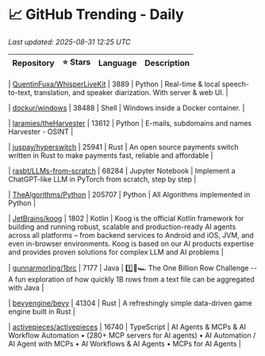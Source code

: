 # 📈 GitHub Trending - Daily

_Last updated: 2025-08-31 12:25 UTC_

| Repository | ⭐ Stars | Language | Description |
|------------|--------:|----------|-------------|

| [QuentinFuxa/WhisperLiveKit](https://github.com/QuentinFuxa/WhisperLiveKit) | 3889 | Python | Real-time & local speech-to-text, translation, and speaker diarization. With server & web UI. |

| [dockur/windows](https://github.com/dockur/windows) | 38488 | Shell | Windows inside a Docker container. |

| [laramies/theHarvester](https://github.com/laramies/theHarvester) | 13612 | Python | E-mails, subdomains and names Harvester - OSINT |

| [juspay/hyperswitch](https://github.com/juspay/hyperswitch) | 25941 | Rust | An open source payments switch written in Rust to make payments fast, reliable and affordable |

| [rasbt/LLMs-from-scratch](https://github.com/rasbt/LLMs-from-scratch) | 68284 | Jupyter Notebook | Implement a ChatGPT-like LLM in PyTorch from scratch, step by step |

| [TheAlgorithms/Python](https://github.com/TheAlgorithms/Python) | 205707 | Python | All Algorithms implemented in Python |

| [JetBrains/koog](https://github.com/JetBrains/koog) | 1802 | Kotlin | Koog is the official Kotlin framework for building and running robust, scalable and production-ready AI agents across all platforms – from backend services to Android and iOS, JVM, and even in-browser environments. Koog is based on our AI products expertise and provides proven solutions for complex LLM and AI problems |

| [gunnarmorling/1brc](https://github.com/gunnarmorling/1brc) | 7177 | Java | 1️⃣🐝🏎️ The One Billion Row Challenge -- A fun exploration of how quickly 1B rows from a text file can be aggregated with Java |

| [bevyengine/bevy](https://github.com/bevyengine/bevy) | 41304 | Rust | A refreshingly simple data-driven game engine built in Rust |

| [activepieces/activepieces](https://github.com/activepieces/activepieces) | 16740 | TypeScript | AI Agents & MCPs & AI Workflow Automation • (280+ MCP servers for AI agents) • AI Automation / AI Agent with MCPs • AI Workflows & AI Agents • MCPs for AI Agents |
